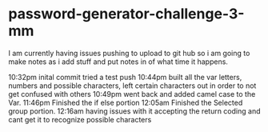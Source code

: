 # password-generator-challenge-3-mm
I am currently having issues pushing to upload to git hub so i am going to make notes as i add stuff and put notes in of what time it happens.

10:32pm inital commit tried a test push
10:44pm built all the var letters, numbers and possible characters, left certain characters out in order to not get confused with others
10:49pm went back and added camel case to the Var.
11:46pm Finished the if else portion 
12:05am Finished the Selected group portion. 
12:16am having issues with it accepting the return coding and cant get it to recognize possible characters 